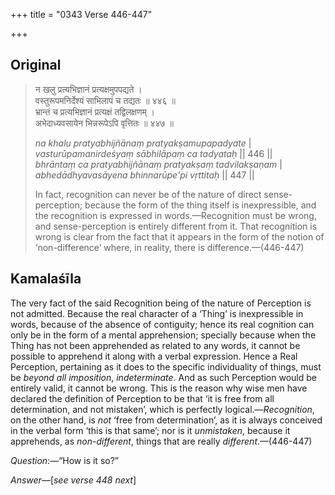 +++
title = "0343 Verse 446-447"

+++
## Original 
>
> न खलु प्रत्यभिज्ञानं प्रत्यक्षमुपपद्यते ।  
> वस्तुरूपमनिर्देश्यं साभिलापं च तद्यतः ॥ ४४६ ॥  
> भ्रान्तं च प्रत्यभिज्ञानं प्रत्यक्षं तद्विलक्षणम् ।  
> अभेदाध्यवसायेन भिन्नरूपेऽपि वृत्तितः ॥ ४४७ ॥ 
>
> *na khalu pratyabhijñānaṃ pratyakṣamupapadyate* \|  
> *vasturūpamanirdeśyaṃ sābhilāpaṃ ca tadyataḥ* \|\| 446 \|\|  
> *bhrāntaṃ ca pratyabhijñānaṃ pratyakṣaṃ tadvilakṣaṇam* \|  
> *abhedādhyavasāyena bhinnarūpe'pi vṛttitaḥ* \|\| 447 \|\| 
>
> In fact, recognition can never be of the nature of direct sense-perception; because the form of the thing itself is inexpressible, and the recognition is expressed in words.—Recognition must be wrong, and sense-perception is entirely different from it. That recognition is wrong is clear from the fact that it appears in the form of the notion of ‘non-difference’ where, in reality, there is difference.—(446-447)



## Kamalaśīla

The very fact of the said Recognition being of the nature of Perception is not admitted. Because the real character of a ‘Thing’ is inexpressible in words, because of the absence of contiguity; hence its real cognition can only be in the form of a mental apprehension; specially because when the Thing has not been apprehended as related to any words, it cannot be possible to apprehend it along with a verbal expression. Hence a Real Perception, pertaining as it does to the specific individuality of things, must be *beyond all imposition*, *indeterminate*. And as such Perception would be entirely valid, it cannot be wrong. This is the reason why wise men have declared the definition of Perception to be that ‘it is free from all determination, and not mistaken’, which is perfectly logical.—*Recognition*, on the other hand, is *not* ‘free from determination’, as it is always conceived in the verbal form ‘this is that same’; nor is it *unmistaken*, because it apprehends, as *non-different*, things that are really *different*.—(446-447)

*Question*:—“How is it so?”

*Answer*—[*see verse 448 next*]


